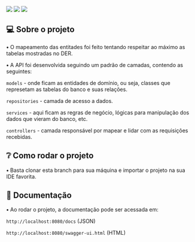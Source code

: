![](https://img.shields.io/badge/Java-ED8B00?style=for-the-badge&logo=java&logoColor=white)
![](https://img.shields.io/badge/Spring-6DB33F?style=for-the-badge&logo=spring&logoColor=white)
![](https://img.shields.io/badge/PostgreSQL-316192?style=for-the-badge&logo=postgresql&logoColor=white)

## 💻 Sobre o projeto

**•**  O mapeamento das entitades foi feito tentando respeitar ao máximo as tabelas mostradas no DER.

**•**  A API foi desenvolvida seguindo um padrão de camadas, contendo as seguintes:

 `models` - onde ficam as entidades de domínio, ou seja, classes que represetam as tabelas do banco e suas relações.
 
 `repositories` - camada de acesso a dados.
 
 `services` - aqui ficam as regras de negócio, lógicas para manipulação dos dados que vieram do banco, etc.
 
 `controllers` - camada responsável por mapear e lidar com as requisições recebidas.

## ❔ Como rodar o projeto

**•** Basta clonar esta branch para sua máquina e importar o projeto na sua IDE favorita.

## 📄 Documentação

**•** Ao rodar o projeto, a documentação pode ser acessada em:

 `http://localhost:8080/docs` (JSON)
 
 `http://localhost:8080/swagger-ui.html` (HTML)
